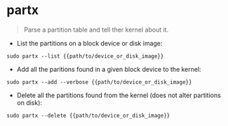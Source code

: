 # partx 

> Parse a partition table and tell ther kernel about it.

- List the partitions on a block device or disk image:

`sudo partx --list {{path/to/device_or_disk_image}}`

- Add all the paritions found in a given block device to the kernel:

`sudo partx --add --verbose {{path/to/device_or_disk_image}}`

- Delete all the partitions found from the kernel (does not alter partitions on disk):

`sudo partx --delete {{path/to/device_or_disk_image}}`
